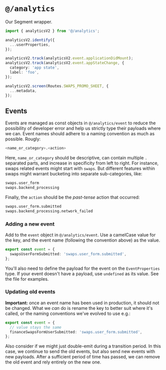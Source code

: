 # `@/analytics`

Our Segment wrapper.

```typescript
import { analyticsV2 } from '@/analytics';

analyticsV2.identify({
  ...userProperties,
});

analyticsV2.track(analyticsV2.event.applicationDidMount);
analyticsV2.track(analyticsV2.event.appStateChange, {
  category: 'app state',
  label: 'foo',
});

analyticsV2.screen(Routes.SWAPS_PROMO_SHEET, {
  ...metadata,
});
```

## Events

Events are managed as const objects in `@/analytics/event` to reduce the possibility of developer
error and help us strictly type their payloads where we can. Event names should
adhere to a naming convention as much as possible. Rougly:

```bash
<name_or_category>.<action>
```

Here, `name_or_category` should be descriptive, can contain multiple `.` separated
parts, and increase in specificity from left to right. For instance, swaps
related events might start with `swaps`. But different features within swaps
might warrant bucketing into separate sub-categories, like:

```bash
swaps.user_form
swaps.backend_processing
```

Finally, the `action` should be the _past-tense_ action that occurred:

```bash
swaps.user_form.submitted
swaps.backend_processing.network_failed
```

### Adding a new event

Add to the `event` object in `@/analytics/event`. Use a camelCase value for the
key, and the event name (following the convention above) as the value.

```typescript
export const event = {
  swapsUserFormSubmitted: 'swaps.user_form.submitted',
};
```

You'll also need to define the payload for the event on the `EventProperties` type. If your event doesn't have a payload, use `undefined` as its value. See the file for examples.

### Updating old events

**Important:** once an event name has been used in production, it should not be
changed. What we _can_ do is rename the key to better suit where it's called, or
the naming conventions we've evolved to use e.g.:

```typescript
export const event = {
  // value stays the same
  financeSwapsFormUserSubmitted: 'swaps.user_form.submitted',
};
```

Also consider if we might just double-emit during a transition period. In this
case, we continue to send the old events, but also send new events with new
payloads. After a sufficient period of time has passed, we can remove the old
event and rely entirely on the new one.
